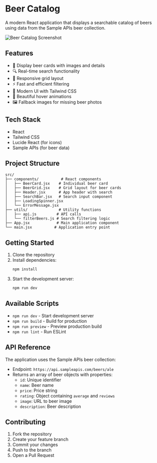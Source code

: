# Beer Catalog

A modern React application that displays a searchable catalog of beers using data from the Sample APIs beer collection.

![Beer Catalog Screenshot](https://images.unsplash.com/photo-1535958636474-b021ee887b13?w=800)

## Features

- 🍺 Display beer cards with images and details
- 🔍 Real-time search functionality
- 📱 Responsive grid layout
- ⚡ Fast and efficient filtering
- 💅 Modern UI with Tailwind CSS
- 🎨 Beautiful hover animations
- 🖼️ Fallback images for missing beer photos

## Tech Stack

- React
- Tailwind CSS
- Lucide React (for icons)
- Sample APIs (for beer data)

## Project Structure

```
src/
├── components/          # React components
│   ├── BeerCard.jsx    # Individual beer card
│   ├── BeerGrid.jsx    # Grid layout for beer cards
│   ├── Header.jsx      # App header with search
│   ├── SearchBar.jsx   # Search input component
│   ├── LoadingSpinner.jsx
│   └── ErrorMessage.jsx
├── utils/              # Utility functions
│   ├── api.js         # API calls
│   └── filterBeers.js # Search filtering logic
├── App.jsx            # Main application component
└── main.jsx          # Application entry point
```

## Getting Started

1. Clone the repository
2. Install dependencies:
   ```bash
   npm install
   ```
3. Start the development server:
   ```bash
   npm run dev
   ```

## Available Scripts

- `npm run dev` - Start development server
- `npm run build` - Build for production
- `npm run preview` - Preview production build
- `npm run lint` - Run ESLint

## API Reference

The application uses the Sample APIs beer collection:
- Endpoint: `https://api.sampleapis.com/beers/ale`
- Returns an array of beer objects with properties:
  - `id`: Unique identifier
  - `name`: Beer name
  - `price`: Price string
  - `rating`: Object containing `average` and `reviews`
  - `image`: URL to beer image
  - `description`: Beer description

## Contributing

1. Fork the repository
2. Create your feature branch
3. Commit your changes
4. Push to the branch
5. Open a Pull Request
